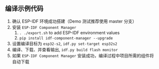 ## 编译示例代码

1. 确认 ESP-IDF 环境成功搭建（Demo 测试推荐使用 master 分支）
2. 安装 `ESP-IDF Component Manager`
   1. `. ./export.sh` to add ESP-IDF environment values
   2. `pip install idf-component-manager --upgrade`
3. 设置编译目标为 `esp32-s2`, `idf.py set-target esp32s2`
4. 编译、下载、并查看输出, `idf.py build flash monitor`
5. 如果 `ESP-IDF Component Manager` 安装成功，编译过程中项目所需的组件将自动下载
